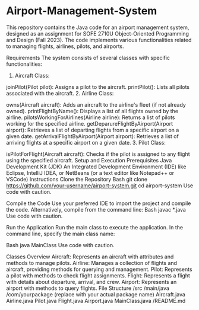 # Airport-Management-System

This repository contains the Java code for an airport management system, designed as an assignment for SOFE 2710U Object-Oriented Programming and Design (Fall 2023). The code implements various functionalities related to managing flights, airlines, pilots, and airports.

Requirements
The system consists of several classes with specific functionalities:

1. Aircraft Class:

joinPilot(Pilot pilot): Assigns a pilot to the aircraft.
printPilot(): Lists all pilots associated with the aircraft.
2. Airline Class:

owns(Aircraft aircraft): Adds an aircraft to the airline's fleet (if not already owned).
printFlightByName(): Displays a list of all flights owned by the airline.
pilotsWorkingForAirlines(Airline airline): Returns a list of pilots working for the specified airline.
getDeparureFlightByAirport(Airport airport): Retrieves a list of departing flights from a specific airport on a given date.
getArrivalFlightByAirport(Airport airport): Retrieves a list of arriving flights at a specific airport on a given date.
3. Pilot Class:

isPilotForFlight(Aircraft aircraft): Checks if the pilot is assigned to any flight using the specified aircraft.
Setup and Execution
Prerequisites
Java Development Kit (JDK)
An Integrated Development Environment (IDE) like Eclipse, IntelliJ IDEA, or NetBeans (or a text editor like Notepad++ or VSCode)
Instructions
Clone the Repository
Bash
git clone https://github.com/your-username/airport-system.git
cd airport-system
Use code with caution.

Compile the Code
Use your preferred IDE to import the project and compile the code.
Alternatively, compile from the command line:
Bash
javac *.java
Use code with caution.

Run the Application
Run the main class to execute the application. In the command line, specify the main class name:

Bash
java MainClass
Use code with caution.

Classes Overview
Aircraft: Represents an aircraft with attributes and methods to manage pilots.
Airline: Manages a collection of flights and aircraft, providing methods for querying and management.
Pilot: Represents a pilot with methods to check flight assignments.
Flight: Represents a flight with details about departure, arrival, and crew.
Airport: Represents an airport with methods to query flights.
File Structure
/src
  /main/java
    /com/yourpackage (replace with your actual package name)
      Aircraft.java
      Airline.java
      Pilot.java
      Flight.java
      Airport.java
      MainClass.java
/README.md
